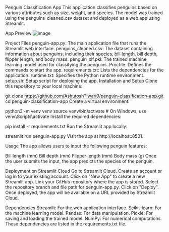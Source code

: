 Penguin Classification App
This application classifies penguins based on various attributes such as size, weight, and species. The model was trained using the penguins_cleaned.csv dataset and deployed as a web app using Streamlit.

App Preview
![image](https://github.com/user-attachments/assets/f64cd2eb-d42d-4e38-ac4a-01bf0cada9cf)


Project Files
penguin-app.py: The main application file that runs the Streamlit web interface.
penguins_cleaned.csv: The dataset containing information about penguins, including their species, bill length, bill depth, flipper length, and body mass.
penguin_clf.pkl: The trained machine learning model used for classifying the penguins.
Procfile: Defines the commands to start the app.
requirements.txt: Lists the dependencies for the application.
runtime.txt: Specifies the Python runtime environment.
setup.sh: Setup script for deploying the app.
Installation and Setup
Clone this repository to your local machine:

git clone https://github.com/AshutoshTiwari0/penguin-classification-app.git
cd penguin-classification-app
Create a virtual environment:

python3 -m venv venv
source venv/bin/activate  # On Windows, use venv\Scripts\activate
Install the required dependencies:

pip install -r requirements.txt
Run the Streamlit app locally:

streamlit run penguin-app.py
Visit the app at http://localhost:8501.

Usage
The app allows users to input the following penguin features:

Bill length (mm)
Bill depth (mm)
Flipper length (mm)
Body mass (g)
Once the user submits the input, the app predicts the species of the penguin.

Deployment on Streamlit Cloud
Go to Streamlit Cloud.
Create an account or log in to your existing account.
Click on "New App" to create a new Streamlit app.
Link your GitHub repository where the app is stored.
Select the repository branch and file path for penguin-app.py.
Click on "Deploy".
Once deployed, the app will be available on a URL provided by Streamlit Cloud.


Dependencies
Streamlit: For the web application interface.
Scikit-learn: For the machine learning model.
Pandas: For data manipulation.
Pickle: For saving and loading the trained model.
NumPy: For numerical computations.
These dependencies are listed in the requirements.txt file.


